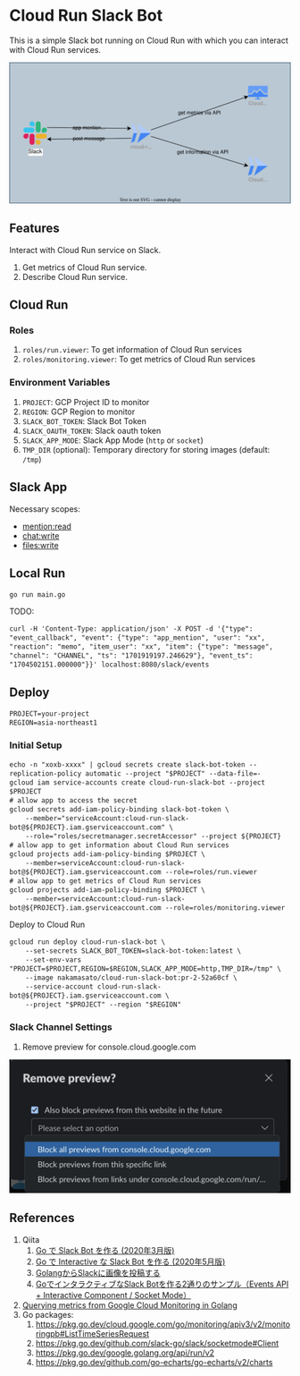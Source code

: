 # Cloud Run Slack Bot

This is a simple Slack bot running on Cloud Run with which you can interact with Cloud Run services.

![](docs/diagram.drawio.svg)

## Features

Interact with Cloud Run service on Slack.
1. Get metrics of Cloud Run service.
1. Describe Cloud Run service.

## Cloud Run

### Roles

1. `roles/run.viewer`: To get information of Cloud Run services
1. `roles/monitoring.viewer`: To get metrics of Cloud Run services

### Environment Variables

1. `PROJECT`: GCP Project ID to monitor
1. `REGION`: GCP Region to monitor
1. `SLACK_BOT_TOKEN`: Slack Bot Token
1. `SLACK_OAUTH_TOKEN`: Slack oauth token
1. `SLACK_APP_MODE`: Slack App Mode (`http` or `socket`)
1. `TMP_DIR` (optional): Temporary directory for storing images (default: `/tmp`)

## Slack App

Necessary scopes:
- [mention:read](https://api.slack.com/scopes/app_mentions:read)
- [chat:write](https://api.slack.com/scopes/chat:write)
- [files:write](https://api.slack.com/scopes/files:write)

## Local Run

```
go run main.go
```

TODO:
```
curl -H 'Content-Type: application/json' -X POST -d '{"type": "event_callback", "event": {"type": "app_mention", "user": "xx", "reaction": "memo", "item_user": "xx", "item": {"type": "message", "channel": "CHANNEL", "ts": "1701919197.246629"}, "event_ts": "1704502151.000000"}}' localhost:8080/slack/events
```

## Deploy

```
PROJECT=your-project
REGION=asia-northeast1
```

### Initial Setup

```shell
echo -n "xoxb-xxxx" | gcloud secrets create slack-bot-token --replication-policy automatic --project "$PROJECT" --data-file=-
gcloud iam service-accounts create cloud-run-slack-bot --project $PROJECT
# allow app to access the secret
gcloud secrets add-iam-policy-binding slack-bot-token \
    --member="serviceAccount:cloud-run-slack-bot@${PROJECT}.iam.gserviceaccount.com" \
    --role="roles/secretmanager.secretAccessor" --project ${PROJECT}
# allow app to get information about Cloud Run services
gcloud projects add-iam-policy-binding $PROJECT \
    --member=serviceAccount:cloud-run-slack-bot@${PROJECT}.iam.gserviceaccount.com --role=roles/run.viewer
# allow app to get metrics of Cloud Run services
gcloud projects add-iam-policy-binding $PROJECT \
    --member=serviceAccount:cloud-run-slack-bot@${PROJECT}.iam.gserviceaccount.com --role=roles/monitoring.viewer
```

Deploy to Cloud Run

```
gcloud run deploy cloud-run-slack-bot \
    --set-secrets SLACK_BOT_TOKEN=slack-bot-token:latest \
    --set-env-vars "PROJECT=$PROJECT,REGION=$REGION,SLACK_APP_MODE=http,TMP_DIR=/tmp" \
    --image nakamasato/cloud-run-slack-bot:pr-2-52a60cf \
    --service-account cloud-run-slack-bot@${PROJECT}.iam.gserviceaccount.com \
    --project "$PROJECT" --region "$REGION"
```

### Slack Channel Settings

1. Remove preview for console.cloud.google.com

![](docs/slack-channel-preview.png)

## References

1. Qiita
    1. [Go で Slack Bot を作る (2020年3月版)](https://qiita.com/frozenbonito/items/cf75dadce12ef9a048e9)
    1. [Go で Interactive な Slack Bot を作る (2020年5月版)](https://qiita.com/frozenbonito/items/1df9bb685e6173160991)
    1. [GolangからSlackに画像を投稿する](https://qiita.com/RuyPKG/items/5ac07ddc04432ee7641b)
    1. [GoでインタラクティブなSlack Botを作る2通りのサンプル（Events API + Interactive Component / Socket Mode）](https://qiita.com/daitai-daidai/items/71f97d9cdb0e2ddf9781)
1. [Querying metrics from Google Cloud Monitoring in Golang](https://medium.com/google-cloud/querying-metrics-from-google-cloud-monitoring-in-golang-2631ee3d33c1)
1. Go packages:
    1. https://pkg.go.dev/cloud.google.com/go/monitoring/apiv3/v2/monitoringpb#ListTimeSeriesRequest
    1. https://pkg.go.dev/github.com/slack-go/slack/socketmode#Client
    1. https://pkg.go.dev/google.golang.org/api/run/v2
    1. https://pkg.go.dev/github.com/go-echarts/go-echarts/v2/charts
